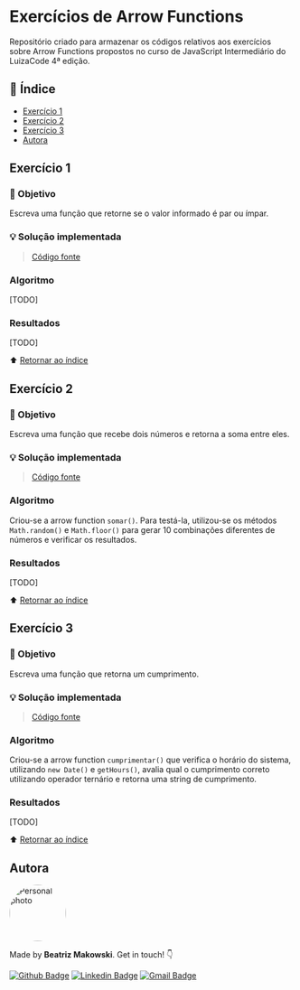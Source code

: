 # Exercícios de Arrow Functions

Repositório criado para armazenar os códigos relativos aos exercícios sobre Arrow Functions propostos no curso de JavaScript Intermediário do LuizaCode 4ª edição.

## :open_book: Índice
* [Exercício 1](#exercício-1)
* [Exercício 2](#exercício-2)
* [Exercício 3](#exercício-3)
* [Autora](#autora)

## Exercício 1

### :dart: Objetivo
Escreva uma função que retorne se o valor informado é par ou ímpar.

### :bulb: Solução implementada

> [Código fonte](https://github.com/beatrizmakowski/Luiza-Code-4ed/blob/main/javascript-intermediario/arrow-functions/exercicio1.js)

### Algoritmo

[TODO]

### Resultados

[TODO]

:arrow_up: [Retornar ao índice](#open_book-índice)


## Exercício 2

### :dart: Objetivo
Escreva uma função que recebe dois números e retorna a soma entre eles.

### :bulb: Solução implementada

> [Código fonte](https://github.com/beatrizmakowski/Luiza-Code-4ed/blob/main/javascript-intermediario/arrow-functions/exercicio2.js)

### Algoritmo
Criou-se a arrow function ``somar()``. Para testá-la, utilizou-se os métodos ``Math.random()`` e ``Math.floor()`` para gerar 10 combinações diferentes de
números e verificar os resultados.

### Resultados

[TODO]

:arrow_up: [Retornar ao índice](#open_book-índice)

## Exercício 3
### :dart: Objetivo
Escreva uma função que retorna um cumprimento.

### :bulb: Solução implementada

> [Código fonte](https://github.com/beatrizmakowski/Luiza-Code-4ed/blob/main/javascript-intermediario/arrow-functions/exercicio3.js)

### Algoritmo
Criou-se a arrow function ``cumprimentar()`` que verifica o horário do sistema, utilizando ``new Date()`` e ``getHours()``, avalia qual o cumprimento correto
utilizando operador ternário e retorna uma string de cumprimento.

### Resultados

[TODO]

:arrow_up: [Retornar ao índice](#open_book-índice)
## Autora

<a href="https://github.com/beatrizmakowski"> <img style="border-radius: 50%" src="https://avatars.githubusercontent.com/u/86008015?v=4" width="100px;" alt="Personal photo"/> </a>

Made by **Beatriz Makowski**. Get in touch! 👇

[![Github Badge](https://img.shields.io/badge/-GitHub-black?style=flat-square&logo=Github&logoColor=white&link=https://github.com/beatrizmakowski)](https://github.com/beatrizmakowski)
[![Linkedin Badge](https://img.shields.io/badge/-LinkedIn-blue?style=flat-square&logo=Linkedin&logoColor=white&link=https://www.linkedin.com/in/beatriz-makowski/)](https://www.linkedin.com/in/beatriz-makowski/)
[![Gmail Badge](https://img.shields.io/badge/-Gmail-c14438?style=flat-square&logo=Gmail&logoColor=white&link=mailto:bemakow@gmail.com)](mailto:bemakow@gmail.com)
